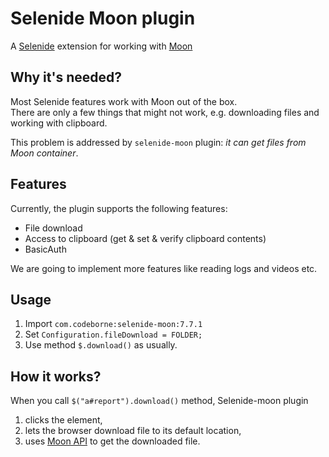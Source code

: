 Selenide Moon plugin
================================

A [Selenide](https://selenide.org) extension for working with [Moon](https://aerokube.com/moon/)

## Why it's needed?

Most Selenide features work with Moon out of the box.  
There are only a few things that might not work, e.g. downloading files and working with clipboard. 

This problem is addressed by `selenide-moon` plugin: _it can get files from Moon container_. 

## Features
Currently, the plugin supports the following features:
* File download 
* Access to clipboard  (get & set & verify clipboard contents)
* BasicAuth

We are going to implement more features like reading logs and videos etc.

## Usage
1. Import `com.codeborne:selenide-moon:7.7.1`
2. Set `Configuration.fileDownload = FOLDER;`
3. Use method `$.download()` as usually.

## How it works?
When you call `$("a#report").download()` method, Selenide-moon plugin
1. clicks the element,
2. lets the browser download file to its default location, 
3. uses [Moon API](https://aerokube.com/moon/latest/#accessing-downloaded-files) to get the downloaded file.  
